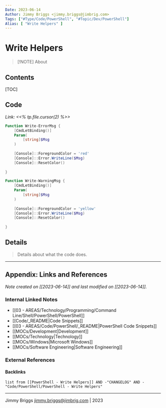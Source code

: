 ```yaml
---
Date: 2023-06-14
Author: Jimmy Briggs <jimmy.briggs@jimbrig.com>
Tags: ["#Type/Code/PowerShell", "#Topic/Dev/PowerShell"]
Alias: [ "Write Helpers" ]
---
```


# Write Helpers

> [!NOTE] About
> 

## Contents

[TOC]

## Code

*Link: <<% tp.file.cursor(2) %>>*

```powershell
Function Write-ErrorMsg {
	[CmdLetBinding()]
	Param(
		[string]$Msg
	)
	
	[Console]::ForegroundColor = 'red'
	[Console]::Error.WriteLine($Msg)
	[Console]::ResetColor()
	
}

Function Write-WarningMsg {
	[CmdLetBinding()]
	Param(
		[string]$Msg
	)
	
	[Console]::ForegroundColor = 'yellow'
	[Console]::Error.WriteLine($Msg)
	[Console]::ResetColor()
	
}


```

## Details

> Details about what the code does.


***

## Appendix: Links and References

*Note created on [[2023-06-14]] and last modified on [[2023-06-14]].*

### Internal Linked Notes

- [[03 - AREAS/Technology/Programming/Command Line/Shell/PowerShell/PowerShell]]
- [[Code/_README|Code Snippets]]
- [[03 - AREAS/Code/PowerShell/_README|PowerShell Code Snippets]]
- [[MOCs/Development|Development]]
- [[MOCs/Technology|Technology]]
- [[MOCs/Windows|Microsoft Windows]]
- [[MOCs/Software Engineering|Software Engineering]]

### External References

#### Backlinks

```dataview
list from [[PowerShell - Write Helpers]] AND -"CHANGELOG" AND -"Code/PowerShell/PowerShell - Write Helpers"
```


***

Jimmy Briggs <jimmy.briggs@jimbrig.com> | 2023

